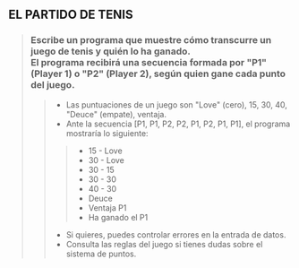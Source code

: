 ## EL PARTIDO DE TENIS

> ### Escribe un programa que muestre cómo transcurre un juego de tenis y quién lo ha ganado.<br>El programa recibirá una secuencia formada por "P1" (Player 1) o "P2" (Player 2), según quien gane cada punto del juego.
>> - Las puntuaciones de un juego son "Love" (cero), 15, 30, 40, "Deuce" (empate), ventaja.
>> - Ante la secuencia [P1, P1, P2, P2, P1, P2, P1, P1], el programa mostraría lo siguiente:
>>> - 15 - Love
>>> - 30 - Love
>>> - 30 - 15
>>> - 30 - 30
>>> - 40 - 30
>>> - Deuce
>>> - Ventaja P1
>>> - Ha ganado el P1
>>>
>> - Si quieres, puedes controlar errores en la entrada de datos.
>> - Consulta las reglas del juego si tienes dudas sobre el sistema de puntos.